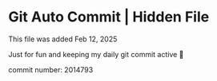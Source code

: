 # Git Auto Commit | Hidden File

This file was added Feb 12, 2025

Just for fun and keeping my daily git commit active 🤪

commit number: 2014793
